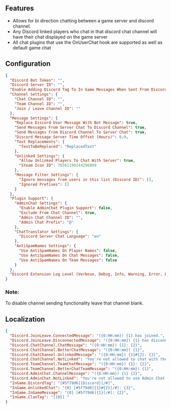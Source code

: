 ﻿## Features

* Allows for bi direction chatting between a game server and discord channel.
* Any Discord linked players who chat in that discord chat channel will have their chat displayed on the game server
* All chat plugins that use the OnUserChat hook are supported as well as default game chat

## Configuration

```json
{
  "Discord Bot Token": "",
  "Discord Server ID": "",
  "Enable Adding Discord Tag To In Game Messages When Sent From Discord": true,
  "Channel Settings": {
    "Chat Channel ID": "",
    "Team Channel ID": "",
    "Join / Leave Channel ID": ""
  },
  "Message Settings": {
    "Replace Discord User Message With Bot Message": true,
    "Send Messages From Server Chat To Discord Channel": true,
    "Send Messages From Discord Channel To Server Chat": true,
    "Discord Message Server Time Offset (Hours)": 0.0,
    "Text Replacements": {
      "TextToBeReplaced": "ReplacedText"
    },
    "Unlinked Settings": {
      "Allow Unlinked Players To Chat With Server": true,
      "Steam Icon ID": 76561199144296099
    },
    "Message Filter Settings": {
      "Ignore messages from users in this list (Discord ID)": [],
      "Ignored Prefixes": []
    }
  },
  "Plugin Support": {
    "AdminChat Settings": {
      "Enable AdminChat Plugin Support": false,
      "Exclude From Chat Channel": true,
      "Admin Chat Channel ID": "",
      "Admin Chat Prefix": "@"
    },
    "ChatTranslator Settings": {
      "Discord Server Chat Language": "en"
    },
    "AntiSpamNames Settings": {
      "Use AntiSpamNames On Player Names": false,
      "Use AntiSpamNames On Chat Messages": false,
      "Use AntiSpamNames On Team Messages": false
    }
  },
  "Discord Extension Log Level (Verbose, Debug, Info, Warning, Error, Exception, Off)": "Info"
}
```

### Note:
To disable channel sending functionality leave that channel blank.

## Localization
```json
{
  "Discord.JoinLeave.ConnectedMessage": "({0:HH:mm}) {1} has joined.",
  "Discord.JoinLeave.DisconnectedMessage": "({0:HH:mm}) {1} has disconnected. Reason: {2}",
  "Discord.ChatChannel.ChatMessage": "({0:HH:mm}) {1}: {2}",
  "Discord.ChatChannel.BetterChatMessage": "({0:HH:mm}) {1}",
  "Discord.ChatChannel.UnlinkedMessage": "({0:HH:mm}) {1}#{2}: {3}",
  "Discord.ChatChannel.NotLinked": "You're not allowed to chat with the server unless you are linked.",
  "Discord.TeamChannel.TeamChatMessage": "({0:HH:mm}) {1}: {2}",
  "Discord.TeamChannel.BetterChatTeamMessage": "({0:HH:mm}) {1}",
  "Discord.AdminChat.ChannelMessage": "({0:HH:mm}) {1} {2}",
  "Discord.AdminChat.NotLinked": "You're not allowed to use Admin Chat Channel unless you are linked.",
  "InGame.DiscordTag": "[#5f79d6][Discord][/#]",
  "InGame.UnlinkedChat": "{0} [#5f79d6]{1}#{2}[/#]: {3}",
  "InGame.InGameMessage": "{0} [#5f79d6]{1}[/#]: {2}",
  "InGame.ClanTag": "[{0}] "
}
```
